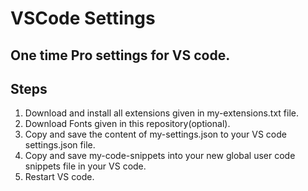 # VSCode Settings
## One time Pro settings for VS code.
## Steps
1. Download and install all extensions given in my-extensions.txt file.
2. Download Fonts given in this repository(optional).
3. Copy and save the content of my-settings.json to your VS code settings.json file.
4. Copy and save my-code-snippets into your new global user code snippets file in your VS code.
5. Restart VS code.
